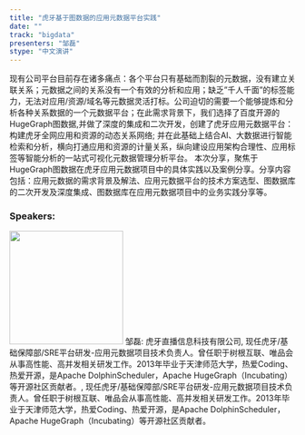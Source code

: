 ```yaml
---
title: "虎牙基于图数据的应用元数据平台实践"
date: "" 
track: "bigdata"
presenters: "邹磊"
stype: "中文演讲"
---
```

现有公司平台目前存在诸多痛点：各个平台只有基础而割裂的元数据，没有建立关联关系；元数据之间的关系没有一个有效的分析和应用；缺乏”千人千面”的标签能力，无法对应用/资源/域名等元数据灵活打标。公司迫切的需要一个能够提炼和分析各种关系数据的一个元数据平台；在此需求背景下，我们选择了百度开源的HugeGraph图数据,并做了深度的集成和二次开发，创建了虎牙应用元数据平台：构建虎牙全网应用和资源的动态关系网络; 并在此基础上结合AI、大数据进行智能检索和分析，横向打通应用和资源的计量关系，纵向建设应用架构合理性、应用标签等智能分析的一站式可视化元数据管理分析平台。
本次分享，聚焦于HugeGraph图数据在虎牙应用元数据项目中的具体实践以及案例分享。分享内容包括：应用元数据的需求背景及解法、应用元数据平台的技术方案选型、图数据库的二次开发及深度集成、图数据库在应用元数据项目中的业务实践分享等。
 ### Speakers: 
 <img src="images/speaker/1115.png" width="200" />
 邹磊: 虎牙直播信息科技有限公司, 现任虎牙/基础保障部/SRE平台研发-应用元数据项目技术负责人。曾任职于树根互联、唯品会从事高性能、高并发相关研发工作。2013年毕业于天津师范大学，热爱Coding、热爱开源，是Apache DolphinScheduler，Apache HugeGraph（Incubating）等开源社区贡献者。, 现任虎牙/基础保障部/SRE平台研发-应用元数据项目技术负责人。曾任职于树根互联、唯品会从事高性能、高并发相关研发工作。2013年毕业于天津师范大学，热爱Coding、热爱开源，是Apache DolphinScheduler，Apache HugeGraph（Incubating）等开源社区贡献者。
 